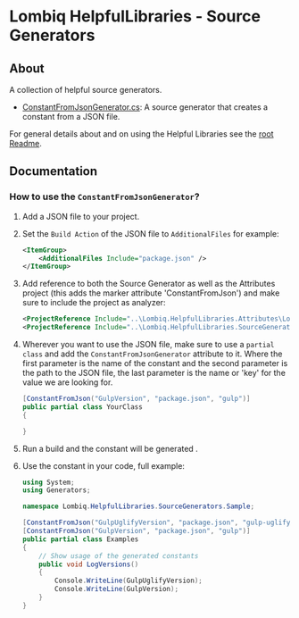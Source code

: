 # Lombiq HelpfulLibraries - Source Generators

## About

A collection of helpful source generators.

- [ConstantFromJsonGenerator.cs](ConstantFromJsonGenerator.cs): A source generator that creates a constant from a JSON file.

For general details about and on using the Helpful Libraries see the [root Readme](../Readme.md).

## Documentation

### How to use the `ConstantFromJsonGenerator`?

1. Add a JSON file to your project.
2. Set the `Build Action` of the JSON file to `AdditionalFiles` for example:

    ```xml
    <ItemGroup>
        <AdditionalFiles Include="package.json" />
    </ItemGroup>
    ```
3. Add reference to both the Source Generator as well as the Attributes project (this adds the marker attribute 'ConstantFromJson') and make sure to include the project as analyzer:
    ```xml
    <ProjectReference Include="..\Lombiq.HelpfulLibraries.Attributes\Lombiq.HelpfulLibraries.Attributes.csproj" OutputItemType="Analyzer" ReferenceOutputAssembly="true" />
    <ProjectReference Include="..\Lombiq.HelpfulLibraries.SourceGenerators\Lombiq.HelpfulLibraries.SourceGenerators.csproj" OutputItemType="Analyzer" ReferenceOutputAssembly="false" />
    ```

4. Wherever you want to use the JSON file, make sure to use a `partial class` and add the `ConstantFromJsonGenerator` attribute to it.
Where the first parameter is the name of the constant and the second parameter is the path to the JSON file, the last parameter is the name or 'key' for the value we are looking for.

    ```csharp
    [ConstantFromJson("GulpVersion", "package.json", "gulp")]
    public partial class YourClass
    {
    
    }
    ```

5. Run a build and the constant will be generated .
6. Use the constant in your code, full example:

    ```csharp
    using System;
    using Generators;
    
    namespace Lombiq.HelpfulLibraries.SourceGenerators.Sample;
    
    [ConstantFromJson("GulpUglifyVersion", "package.json", "gulp-uglify")]
    [ConstantFromJson("GulpVersion", "package.json", "gulp")]
    public partial class Examples
    {
        // Show usage of the generated constants
        public void LogVersions()
        {
            Console.WriteLine(GulpUglifyVersion);
            Console.WriteLine(GulpVersion);
        }
    }
    ```
